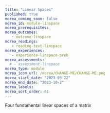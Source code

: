 ```yaml
---
title: "Linear Spaces"
published: true
morea_coming_soon: false
morea_id: module-linspace
morea_prerequisites:
morea_outcomes:
   - outcome-linspace
morea_readings:
   - reading-text-linspace
morea_experiences:
   - experience-linspace-prob
morea_assessments:
  # - assessment-linspace
morea_type: module
morea_icon_url: /morea/CHANGE-ME/CHANGE-ME.png
morea_start_date: "2023-09-22"
morea_end_date: "2023-10-2"
morea_labels:
morea_sort_order: 61
---
```


Four fundamental linear spaces of a matrix
